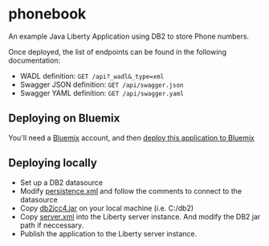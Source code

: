 # phonebook
An example Java Liberty Application using DB2 to store Phone numbers.

Once deployed, the list of endpoints can be found in the following documentation:
* WADL definition: ```GET /api?_wadl&_type=xml```
* Swagger JSON definition: ```GET /api/swagger.json```
* Swagger YAML definition: ```GET /api/swagger.yaml```

## Deploying on Bluemix
You'll need a [Bluemix][1] account, and then [deploy this application to Bluemix][2]

## Deploying locally
* Set up a DB2 datasource
* Modify [persistence.xml](src/META-INF/persistence.xml) and follow the comments to connect to the datasource
* Copy [db2jcc4.jar](deploy/db2jcc4.jar) on your local machine (i.e. C:/db2)
* Copy [server.xml](deploy/server.xml) into the Liberty server instance.  And modify the DB2 jar path if neccessary.
* Publish the application to the Liberty server instance.

[1]: http://bluemix.net
[2]: https://hub.jazz.net/deploy/index.html?repository=https://github.com/ibmcontest/phonebookdemo
